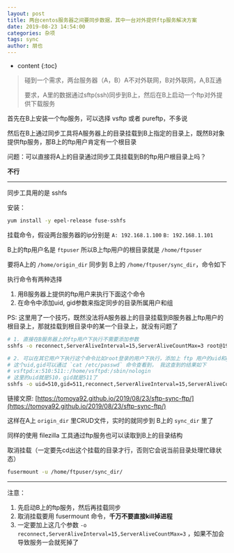 ```yaml
---
layout: post
title: 两台centos服务器之间要同步数据，其中一台对外提供ftp服务解决方案
date: 2019-08-23 14:54:00
categories: 杂项
tags: sync
author: 朋也
---
```


* content
{:toc}

> 碰到一个需求，两台服务器（A，B）A不对外联网，B对外联网，A,B互通
>
> 要求，A里的数据通过sftp(ssh)同步到B上，然后在B上启动一个ftp对外提供下载服务

首先在B上安装一个ftp服务，可以选择 vsftp 或者 pureftp，不多说

然后在B上通过同步工具将A服务器上的目录挂载到B上指定的目录上，既然B对象提供ftp服务，那B上的ftp用户肯定有一个根目录

问题：可以直接将A上的目录通过同步工具挂载到B的ftp用户根目录上吗？






**不行**

---

同步工具用的是 sshfs

安装：

```bash
yum install -y epel-release fuse-sshfs
```

挂载命令，假设两台服务器的ip分别是 `A: 192.168.1.100` `B: 192.168.1.101`

B上的ftp用户名是 `ftpuser` 所以B上ftp用户的根目录就是 `/home/ftpuser`

要将A上的 `/home/origin_dir` 同步到 B上的 `/home/ftpuser/sync_dir`，命令如下

执行命令有两种选择

1. 用B服务器上提供的ftp用户来执行下面这个命令
2. 在命令中添加uid, gid参数来指定同步的目录所属用户和组

PS: 这里用了一个技巧，既然没法将A服务器上的目录挂载到B服务器上ftp用户的根目录上，那就挂载到根目录中的某一个目录上，就没有问题了

```bash
# 1. 直接在B服务器上的ftp用户下执行不需要添加参数
sshfs -o reconnect,ServerAliveInterval=15,ServerAliveCountMax=3 root@192.168.1.100:/home/origin_dir/ /home/ftpuser/sync_dir/

# 2. 可以在其它用户下执行这个命令比如root登录的用户下执行，添加上 ftp 用户的uid和gid也是一样的效果
# 这个uid,gid可以通过 `cat /etc/passwd` 命令查看到， 我这查到的结果如下
# vsftpd:x:510:511::/home/vsftpd:/sbin/nologin
# 这里的uid就是510，gid就是511了
sshfs -o uid=510,gid=511,reconnect,ServerAliveInterval=15,ServerAliveCountMax=3 root@192.168.1.100:/home/origin_dir/ /home/ftpuser/sync_dir/
```

链接文原: [https://tomoya92.github.io/2019/08/23/sftp-sync-ftp/](https://tomoya92.github.io/2019/08/23/sftp-sync-ftp/)

这样在A上 `origin_dir` 里CRUD文件，实时的就同步到 B上的 `sync_dir` 里了

同样的使用 filezilla 工具通过ftp服务也可以读取到B上的目录结构

取消挂载（一定要先cd出这个挂载的目录才行，否则它会说当前目录处理忙碌状态）

```bash
fusermount -u /home/ftpuser/sync_dir/
```

---

注意：

1. 先启动B上的ftp服务，然后再挂载同步
2. 取消挂载要用 fusermount 命令，**千万不要直接kill掉进程**
3. 一定要加上这几个参数 `-o reconnect,ServerAliveInterval=15,ServerAliveCountMax=3` ，如果不加会导致服务一会就死掉了
